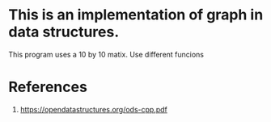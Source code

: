 # This is an implementation of graph in data structures.
This program uses a 10 by 10 matix.
Use different funcions 

# References
1. https://opendatastructures.org/ods-cpp.pdf